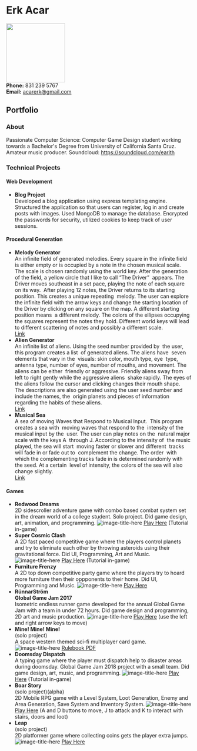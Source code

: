 # Erk Acar <br/>
<img src="http://acarerk.github.io/IMG_1075.JPG" width="160" height="160" /> <br/>
**Phone:** 831 239 5767 <br/>
**Email:** acarerk@gmail.com
## Portfolio
### About
Passionate Computer Science: Computer Game Design student working towards a Bachelor's Degree from University of California Santa Cruz.
Amateur music producer. Soundcloud: https://soundcloud.com/earith
### Technical Projects
#### Web Development
- **Blog Project** <br/> 
Developed a blog application using express templating engine. Structured the application so that users can register, log in and create posts with images. Used MongoDB to manage the database. Encrypted the passwords for security, utilized cookies to keep track of user sessions.
#### Procedural Generation
- **Melody Generator** <br/>
An infinite field of generated melodies. Every square in the infinite field is either empty or is occupied by a note in the chosen musical scale. The scale is chosen randomly using the world key. After the generation of the field, a yellow circle that I like to call “The Driver”  appears. The Driver moves southeast in a set pace, playing the note of each square on its way.  After playing 12 notes, the Driver returns to its starting position. This creates a unique repeating  melody. The user can explore the infinite field with the arrow keys and change the starting location of the Driver by clicking on any square on the map. A different starting position means  a different melody. The colors of the ellipses occupying the squares represent the notes they hold. Different world keys will lead to different scattering of notes and possibly a different scale. <br/>
[Link](https://glitch.com/~melody-generator)
- **Alien Generator** <br/>
An infinite list of aliens. Using the seed number provided by  the user, this program creates a list  of generated aliens. The aliens have  seven elements that vary in the  visuals: skin color, mouth type, eye  type, antenna type, number of eyes, number of mouths, and movement. The aliens can be either  friendly or aggressive. Friendly aliens sway from left to right gently while the aggressive aliens  shake rapidly. The eyes of the aliens follow the cursor and clicking changes their mouth shape.  The descriptions are also generated using the user seed number and include the names, the  origin planets and pieces of information regarding the habits of these aliens. <br/>
[Link](https://alien-generator.glitch.me/)
- **Musical Sea** <br/>
A sea of moving Waves that Respond to Musical Input.  This program creates a sea with  moving waves that respond to the  intensity of the musical input by the  user. The user can play notes on the  natural major scale with the keys A  through J. According to the intensity of  the music played, the sea will start  moving faster or slower and different  tracks will fade in or fade out to  complement the change. The order  with which the complementing tracks fade in is determined randomly with the seed. At a certain  level of intensity, the colors of the sea will also change slightly. <br/>
[Link]( https://glitch.com/~musical-sea )
#### Games
- **Redwood Dreams** <br/>
2D sidescroller adventure game with combo based combat system set in the dream world of a college student.
Solo project. Did game design, art, animation, and programming.
![image-title-here](RedwoodDreamsCapture.png)
[Play Here](http://acarerk.github.io/RedwoodDreamsHTML/index.html) (Tutorial in-game)
- **Super Cosmic Clash** <br/>
A 2D fast paced competitive game where the players control planets and try to eliminate each other by throwing asteroids using their gravitational force. Did UI, Programming, Art and Music.
![image-title-here](SCC.png)
[Play Here](https://ostrichman.itch.io/supercosmicclash) (Tutorial in-game)
- **Furniture Frenzy** <br/>
A 2D top down competitive party game where the players try to hoard more furniture then their oppponents to their home. Did UI, Programming and Music.
![image-title-here](IMG_0700.PNG)
[Play Here](https://furniturefrenzy.itch.io/furniture-frenzy)
- **RünnarStröm** <br/>
**Global Game Jam 2017** <br/>
Isometric endless runner game developed for the annual Global Game Jam with a team in under 72 hours.
Did game design and programming, 2D art and music production.
![image-title-here](RunnarStromScreenshot.png)
[Play Here](http://acarerk.github.io/RunnarStrom/index.html) (use the left and right arrow keys to move)
- **Mine! Mine! Mine!**<br/>
(solo project) <br/>
A space western themed sci-fi multiplayer card game.
![image-title-here](Mine.png)
[Rulebook PDF](Rulebook_Erk_Acar.pdf)
- **Doomsday Dispatch** <br/>
A typing game where the player must dispatch help to disaster areas during doomsday.
Global Game Jam 2018 project with a small team. Did game design, art, music, and programming.
![image-title-here](TransmissionImage.png)
[Play Here](http://acarerk.github.io/TransmissionHTML/index.html) (Tutorial in-game)
- **Boar Story** <br/>
(solo project)(alpha) <br/>
2D Mobile RPG game with a Level System, Loot Generation, Enemy and Area Generation, Save System and Inventory System.
![image-title-here](BoarStoryScreenshot.png)
[Play Here](http://acarerk.github.io/BoarStory/index.html) (A and D buttons to move, J to attack and K to interact with stairs, doors and loot)
- **Leap** <br/>
(solo project) <br/>
2D platformer game where collecting coins gets the player extra jumps.<br/>
![image-title-here](LeapScreenshot.png)
[Play Here](http://acarerk.github.io/JumpGame/index.html)
